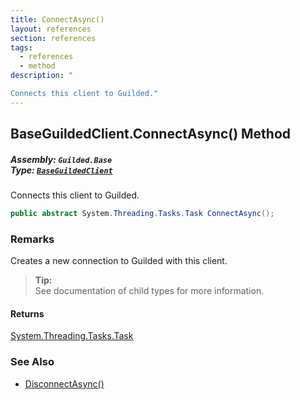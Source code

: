 ```yaml
---
title: ConnectAsync()
layout: references
section: references
tags:
  - references
  - method
description: "

Connects this client to Guilded."
---
```


## BaseGuildedClient.ConnectAsync() Method
##### **Assembly:** `Guilded.Base`<br/>**Type:** [`BaseGuildedClient`](BaseGuildedClient 'Guilded.Base.BaseGuildedClient')

Connects this client to Guilded.

```csharp
public abstract System.Threading.Tasks.Task ConnectAsync();
```

### Remarks
  
Creates a new connection to Guilded with this client.  
> **Tip:**    
> See documentation of child types for more information.

#### Returns
[System.Threading.Tasks.Task](https://docs.microsoft.com/en-us/dotnet/api/System.Threading.Tasks.Task 'System.Threading.Tasks.Task')

### See Also
- [DisconnectAsync()](BaseGuildedClient.DisconnectAsync() 'Guilded.Base.BaseGuildedClient.DisconnectAsync()')